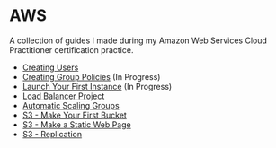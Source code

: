 # AWS
A collection of guides I made during my Amazon Web Services Cloud Practitioner certification practice.

- [Creating Users](https://github.com/hann-cyber/AWS-CreateUser)
- [Creating Group Policies](http://) (In Progress)
- [Launch Your First Instance](http://) (In Progress)
- [Load Balancer Project](http://github.com/hann-cyber/AWS-LoadBalancer)
- [Automatic Scaling Groups](http://github.com/hann-cyber/AWS-ASG)
- [S3 - Make Your First Bucket](http://github.com/hann-cyber/AWS-S3-Bucket)
- [S3 - Make a Static Web Page](http://github.com/hann-cyber/AWS-S3-StaticWeb)
- [S3 - Replication](http://github.com/hann-cyber/AWS-S3-Replication)
